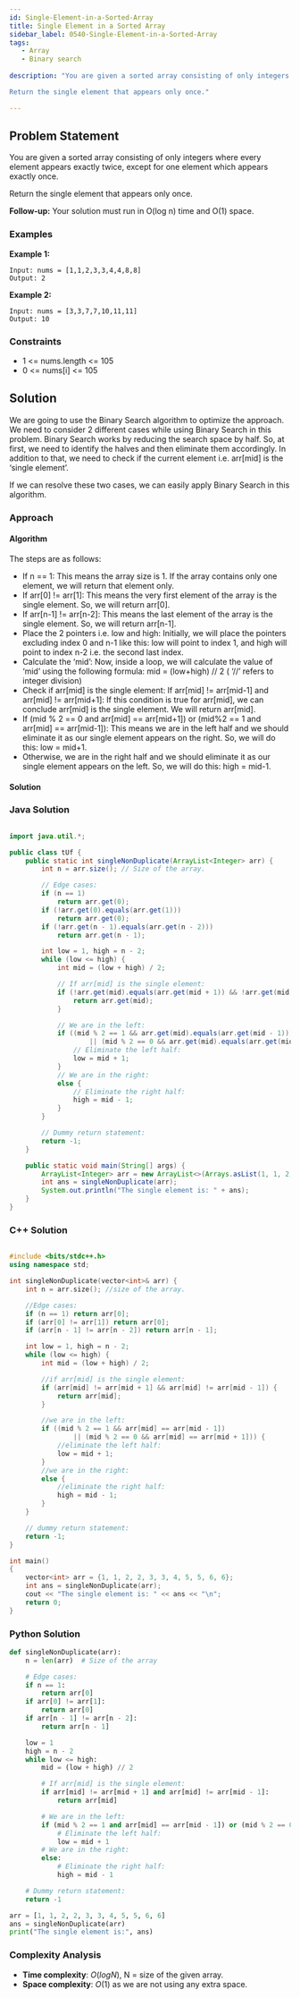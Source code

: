 ```yaml
---
id: Single-Element-in-a-Sorted-Array
title: Single Element in a Sorted Array
sidebar_label: 0540-Single-Element-in-a-Sorted-Array
tags:
   - Array
   - Binary search
     
description: "You are given a sorted array consisting of only integers where every element appears exactly twice, except for one element which appears exactly once.

Return the single element that appears only once."

---
```




## Problem Statement

You are given a sorted array consisting of only integers where every element appears exactly twice, except for one element which appears exactly once.

Return the single element that appears only once.


**Follow-up:** Your solution must run in O(log n) time and O(1) space.

### Examples

**Example 1:**

```plaintext
Input: nums = [1,1,2,3,3,4,4,8,8]
Output: 2
```

**Example 2:**

```plaintext
Input: nums = [3,3,7,7,10,11,11]
Output: 10
```

### Constraints

- 1 <= nums.length <= 105
- 0 <= nums[i] <= 105
  
## Solution

We are going to use the Binary Search algorithm to optimize the approach.
We need to consider 2 different cases while using Binary Search in this problem.
Binary Search works by reducing the search space by half. 
So, at first, we need to identify the halves and then eliminate them accordingly. 
In addition to that, we need to check if the current element i.e. arr[mid] is the ‘single element’.

If we can resolve these two cases, we can easily apply Binary Search in this algorithm.


### Approach 

#### Algorithm

The steps are as follows:
  - If n == 1: This means the array size is 1. If the array contains only one element, we will return that element only.
  - If arr[0] != arr[1]: This means the very first element of the array is the single element. So, we will return arr[0].
  - If arr[n-1] != arr[n-2]: This means the last element of the array is the single element. So, we will return arr[n-1].
  - Place the 2 pointers i.e. low and high: Initially, we will place the pointers excluding index 0 and n-1 like this:
    low will point to index 1, and high will point to index n-2 i.e. the second last index.
  - Calculate the ‘mid’: Now, inside a loop, we will calculate the value of ‘mid’ using the following formula:
    mid = (low+high) // 2 ( ‘//’ refers to integer division)
  - Check if arr[mid] is the single element:
    If arr[mid] != arr[mid-1] and arr[mid] != arr[mid+1]: If this condition is true for arr[mid], we can conclude arr[mid] is the single element. We will return arr[mid].
  - If (mid % 2 == 0 and arr[mid] == arr[mid+1])
    or (mid%2 == 1 and arr[mid] == arr[mid-1]): This means we are in the left half and we should eliminate it as our single element appears on the right. So, we will do this:
    low = mid+1.
  - Otherwise, we are in the right half and we should eliminate it as our single element appears on the left. So, we will do this: high = mid-1.



#### Solution

### Java Solution

```Java

import java.util.*;

public class tUf {
    public static int singleNonDuplicate(ArrayList<Integer> arr) {
        int n = arr.size(); // Size of the array.

        // Edge cases:
        if (n == 1)
            return arr.get(0);
        if (!arr.get(0).equals(arr.get(1)))
            return arr.get(0);
        if (!arr.get(n - 1).equals(arr.get(n - 2)))
            return arr.get(n - 1);

        int low = 1, high = n - 2;
        while (low <= high) {
            int mid = (low + high) / 2;

            // If arr[mid] is the single element:
            if (!arr.get(mid).equals(arr.get(mid + 1)) && !arr.get(mid).equals(arr.get(mid - 1))) {
                return arr.get(mid);
            }

            // We are in the left:
            if ((mid % 2 == 1 && arr.get(mid).equals(arr.get(mid - 1)))
                    || (mid % 2 == 0 && arr.get(mid).equals(arr.get(mid + 1)))) {
                // Eliminate the left half:
                low = mid + 1;
            }
            // We are in the right:
            else {
                // Eliminate the right half:
                high = mid - 1;
            }
        }

        // Dummy return statement:
        return -1;
    }

    public static void main(String[] args) {
        ArrayList<Integer> arr = new ArrayList<>(Arrays.asList(1, 1, 2, 2, 3, 3, 4, 5, 5, 6, 6));
        int ans = singleNonDuplicate(arr);
        System.out.println("The single element is: " + ans);
    }
}

```

### C++ Solution

```cpp

#include <bits/stdc++.h>
using namespace std;

int singleNonDuplicate(vector<int>& arr) {
    int n = arr.size(); //size of the array.

    //Edge cases:
    if (n == 1) return arr[0];
    if (arr[0] != arr[1]) return arr[0];
    if (arr[n - 1] != arr[n - 2]) return arr[n - 1];

    int low = 1, high = n - 2;
    while (low <= high) {
        int mid = (low + high) / 2;

        //if arr[mid] is the single element:
        if (arr[mid] != arr[mid + 1] && arr[mid] != arr[mid - 1]) {
            return arr[mid];
        }

        //we are in the left:
        if ((mid % 2 == 1 && arr[mid] == arr[mid - 1])
                || (mid % 2 == 0 && arr[mid] == arr[mid + 1])) {
            //eliminate the left half:
            low = mid + 1;
        }
        //we are in the right:
        else {
            //eliminate the right half:
            high = mid - 1;
        }
    }

    // dummy return statement:
    return -1;
}

int main()
{
    vector<int> arr = {1, 1, 2, 2, 3, 3, 4, 5, 5, 6, 6};
    int ans = singleNonDuplicate(arr);
    cout << "The single element is: " << ans << "\n";
    return 0;
}
```

### Python Solution

```python
def singleNonDuplicate(arr):
    n = len(arr)  # Size of the array

    # Edge cases:
    if n == 1:
        return arr[0]
    if arr[0] != arr[1]:
        return arr[0]
    if arr[n - 1] != arr[n - 2]:
        return arr[n - 1]

    low = 1
    high = n - 2
    while low <= high:
        mid = (low + high) // 2

        # If arr[mid] is the single element:
        if arr[mid] != arr[mid + 1] and arr[mid] != arr[mid - 1]:
            return arr[mid]

        # We are in the left:
        if (mid % 2 == 1 and arr[mid] == arr[mid - 1]) or (mid % 2 == 0 and arr[mid] == arr[mid + 1]):
            # Eliminate the left half:
            low = mid + 1
        # We are in the right:
        else:
            # Eliminate the right half:
            high = mid - 1

    # Dummy return statement:
    return -1

arr = [1, 1, 2, 2, 3, 3, 4, 5, 5, 6, 6]
ans = singleNonDuplicate(arr)
print("The single element is:", ans)
```

### Complexity Analysis

- **Time complexity**: $O(logN)$, N = size of the given array.
- **Space complexity**: $O(1)$ as we are not using any extra space.
